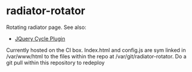 radiator-rotator
================

Rotating radiator page. See also:

 * [JQuery Cycle Plugin](http://jquery.malsup.com/cycle/)

Currently hosted on the CI box.
Index.html and config.js are sym linked in /var/www/html to the files within the repo at /var/git/radiator-rotator. Do a git pull within this repository to redeploy
